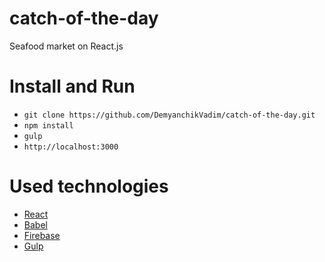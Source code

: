# catch-of-the-day
Seafood market on React.js

# Install and Run
* `git clone https://github.com/DemyanchikVadim/catch-of-the-day.git`
* `npm install`
* `gulp`
* `http://localhost:3000`

# Used technologies
- [React](https://facebook.github.io/react/)
- [Babel](https://babeljs.io/)
- [Firebase](https://www.firebase.com/)
- [Gulp](http://gulpjs.com/)
